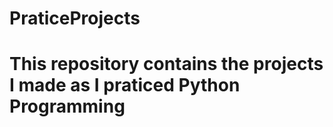 # PraticeProjects
# This repository contains the projects I made as I praticed Python Programming  
